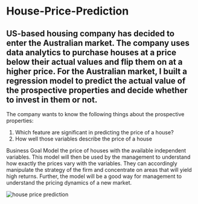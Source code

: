 # House-Price-Prediction

## US-based housing company has decided to enter the Australian market. The company uses data analytics to purchase houses at a price below their actual values and flip them on at a higher price. For the Australian market,  I built a regression model to predict the actual value of the prospective properties and decide whether to invest in them or not.

The company wants to know the following things about the prospective properties:
 1. Which feature are significant in predicting the price of a house?
 2. How well those variables describe the price of a house 

Business Goal 
Model the price of houses with the available independent variables. This model will then be used by the management to understand how exactly the prices vary with the variables. They can accordingly manipulate the strategy of the firm and concentrate on areas that will yield high returns. Further, the model will be a good way for management to understand the pricing dynamics of a new market.

![house price prediction](https://github.com/amanrai93/House-Price-Prediction/assets/123299829/51d548b6-14fd-452c-806a-9db9647357aa)

